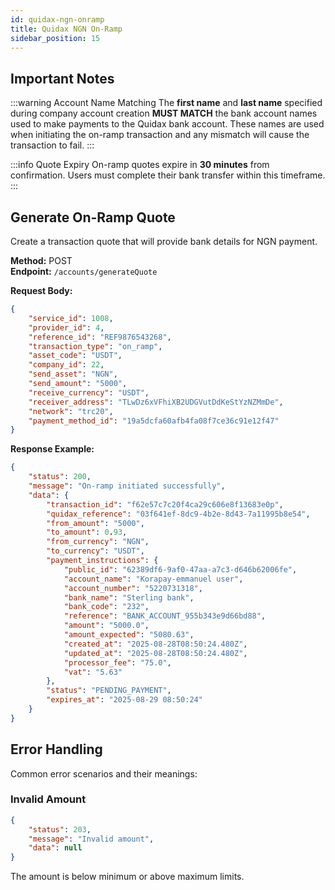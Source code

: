 ```yaml
---
id: quidax-ngn-onramp
title: Quidax NGN On-Ramp
sidebar_position: 15
---
```



## Important Notes

:::warning Account Name Matching
The **first name** and **last name** specified during company account creation **MUST MATCH** the bank account names used to make payments to the Quidax bank account. These names are used when initiating the on-ramp transaction and any mismatch will cause the transaction to fail.
:::

:::info Quote Expiry
On-ramp quotes expire in **30 minutes** from confirmation. Users must complete their bank transfer within this timeframe.
:::



## Generate On-Ramp Quote

Create a transaction quote that will provide bank details for NGN payment.

**Method:** POST  
**Endpoint:** `/accounts/generateQuote`

**Request Body:**
```json
{
    "service_id": 1008,
    "provider_id": 4,
    "reference_id": "REF9876543268",
    "transaction_type": "on_ramp",
    "asset_code": "USDT",
    "company_id": 22,
    "send_asset": "NGN",
    "send_amount": "5000",
    "receive_currency": "USDT",
    "receiver_address": "TLwDz6xVFhiXB2UDGVutDdKeStYzNZMmDe",
    "network": "trc20",
    "payment_method_id": "19a5dcfa60afb4fa08f7ce36c91e12f47"
}
```



**Response Example:**
```json
{
    "status": 200,
    "message": "On-ramp initiated successfully",
    "data": {
        "transaction_id": "f62e57c7c20f4ca29c606e8f13683e0p",
        "quidax_reference": "03f641ef-8dc9-4b2e-8d43-7a11995b8e54",
        "from_amount": "5000",
        "to_amount": 0.93,
        "from_currency": "NGN",
        "to_currency": "USDT",
        "payment_instructions": {
            "public_id": "62389df6-9af0-47aa-a7c3-d646b62006fe",
            "account_name": "Korapay-emmanuel user",
            "account_number": "5220731318",
            "bank_name": "Sterling bank",
            "bank_code": "232",
            "reference": "BANK_ACCOUNT_955b343e9d66bd88",
            "amount": "5000.0",
            "amount_expected": "5080.63",
            "created_at": "2025-08-28T08:50:24.480Z",
            "updated_at": "2025-08-28T08:50:24.480Z",
            "processor_fee": "75.0",
            "vat": "5.63"
        },
        "status": "PENDING_PAYMENT",
        "expires_at": "2025-08-29 08:50:24"
    }
}
```



## Error Handling

Common error scenarios and their meanings:

### Invalid Amount
```json
{
    "status": 203,
    "message": "Invalid amount",
    "data": null
}
```
The amount is below minimum or above maximum limits.



